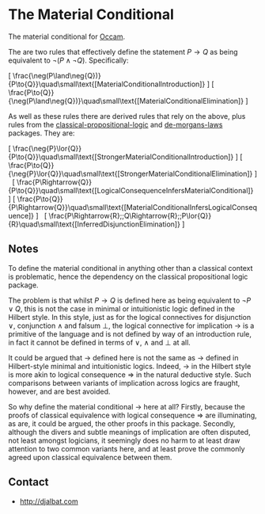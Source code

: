 # The Material Conditional

The material conditional for [Occam](https://occam.science).

The are two rules that effectively define the statement $P\to{Q}$ as being equivalent to $\neg(P\land\neg{Q})$. Specifically:

\[
\frac{\neg(P\land\neg{Q})}{P\to{Q}}\quad\small\text{[MaterialConditionalIntroduction]}
\]
\[
\frac{P\to{Q}}{\neg(P\land\neg{Q})}\quad\small\text{[MaterialConditionalElimination]}
\]

As well as these rules there are derived rules that rely on the above, plus rules from the [classical-propositional-logic](https://openmathematics.org/#classical-propositional-logic) and [de-morgans-laws](https://openmathematics.org/#de-morgans-laws) packages. They are:

\[
\frac{\neg{P}\lor{Q}}{P\to{Q}}\quad\small\text{[StrongerMaterialConditionalIntroduction]}
\]
\[
\frac{P\to{Q}}{\neg{P}\lor{Q}}\quad\small\text{[StrongerMaterialConditionalElimination]}
\]
&nbsp;
\[
\frac{P\Rightarrow{Q}}{P\to{Q}}\quad\small\text{[LogicalConsequenceInfersMaterialConditional]}
\]
\[
\frac{P\to{Q}}{P\Rightarrow{Q}}\quad\small\text{[MaterialConditionalInfersLogicalConsequence]}
\]
&nbsp;
\[
\frac{P\Rightarrow{R}\;\;Q\Rightarrow{R}\;\;P\lor{Q}}{R}\quad\small\text{[InferredDisjunctionElimination]}
\]

## Notes

To define the material conditional in anything other than a classical context is problematic, hence the dependency on the classical propositional logic package. 

The problem is that whilst $P\to{Q}$ is defined here as being equivalent to $\neg{P}\lor{Q}$, this is not the case in minimal or intuitionistic logic defined in the Hilbert style. 
In this style, just as for the logical connectives for disjunction $\lor$, conjunction $\land$ and falsum $\bot$, the logical connective for implication $\to$ is a primitive of the language and is not defined by way of an introduction rule, in fact it cannot be defined in terms of $\lor$, $\land$ and $\bot$ at all.

It could be argued that $\to$ defined here is not the same as $\to$ defined in Hilbert-style minimal and intuitionistic logics. 
Indeed, $\to$ in the Hilbert style is more akin to logical consequence $\Rightarrow$ in the natural deductive style. 
Such comparisons between variants of implication across logics are fraught, however, and are best avoided.

So why define the material conditional $\to$ here at all? 
Firstly, because the proofs of classical equivalence with logical consequence $\Rightarrow$ are illuminating, as are, it could be argued, the other proofs in this package. 
Secondly, although the divers and subtle meanings of implication are often disputed, not least amongst logicians, it seemingly does no harm to at least draw attention to two common variants here, and at least prove the commonly agreed upon classical equivalence between them.

## Contact

* http://djalbat.com
